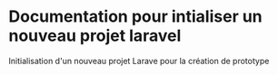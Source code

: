 # Documentation pour intialiser un nouveau projet laravel 

Initialisation d'un nouveau projet Larave pour la création de prototype